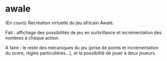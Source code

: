 # awale
(En cours) Recréation virtuelle du jeu africain Awalé.

Fait : affichage des possibilités de jeu en surbrillance et incrémentation des nombres à chaque action.

A faire : le reste des mécaniques du jeu (prise de points et incrémentation du score, règles particulières...), et la possibilité de jouer à deux joueurs.
